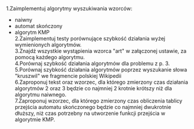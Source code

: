 1.Zaimplementuj algorytmy wyszukiwania wzorców:  
- naiwny  
- automat skończony  
- algorytm KMP  
2.Zaimplementuj testy porównujące szybkość działania wyżej wymienionych algorytmów.  
3.Znajdź wszystkie wystąpienia wzorca "art" w załączonej ustawie, za pomocą każdego algorytmu.  
4.Porównaj szybkość działania algorytmów dla problemu z p. 3.  
5.Porównaj szybkość działania algorytmów poprzez wyszukanie słowa "kruszwil" we fragmencie polskiej Wikipedii  
6.Zaproponuj tekst oraz wzorzec, dla którego zmierzony czas działania algorytmów 2 oraz 3 będzie co najmniej 2 krotnie krótszy niż dla   algorytmu naiwnego.  
7.Zaproponuj wzorzec, dla którego zmierzony czas obliczenia tablicy przejścia automatu skończonego będzie co najmniej dwukrotnie dłuższy,   niż czas potrzebny na utworzenie funkcji przejścia w algorytmie KMP.  
